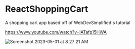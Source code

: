 # ReactShoppingCart
A shopping cart app based off of WebDevSimplified's tutorial

https://www.youtube.com/watch?v=lATafp15HWA

![Screenshot 2023-05-01 at 8 27 21 AM](https://user-images.githubusercontent.com/105822946/235478822-553570dd-7f87-4f32-b658-8fc04833a3b3.png)
